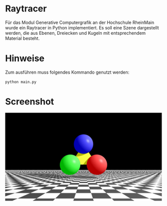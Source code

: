 # Raytracer

Für das Modul Generative Computergrafik an der Hochschule RheinMain wurde ein Raytracer in Python implementiert.
Es soll eine Szene dargestellt werden, die aus Ebenen, Dreiecken und Kugeln mit entsprechendem Material besteht.

# Hinweise
Zum ausführen muss folgendes Kommando genutzt werden:
````
python main.py
````

# Screenshot
![Screenshot](https://github.com/HenryVogt/Raytracer/blob/master/image1920X1080.jpg)
